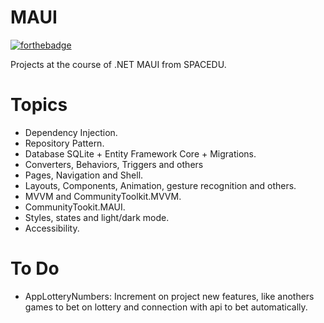 # MAUI
[![forthebadge](https://forthebadge.com/images/badges/made-with-c-sharp.svg)](http://forthebadge.com)

Projects at the course of .NET MAUI from SPACEDU.

# Topics
- Dependency Injection.
- Repository Pattern.
- Database SQLite + Entity Framework Core + Migrations.
- Converters, Behaviors, Triggers and others
- Pages, Navigation and Shell.
- Layouts, Components, Animation, gesture recognition and others.
- MVVM and CommunityToolkit.MVVM.
- CommunityTookit.MAUI.
- Styles, states and light/dark mode.
- Accessibility.

# To Do

- AppLotteryNumbers: Increment on project new features, like anothers games to bet on lottery and connection with api to bet automatically.
